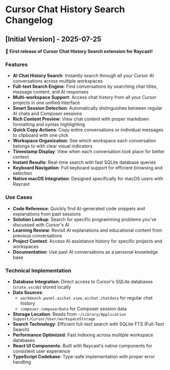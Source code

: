 # Cursor Chat History Search Changelog

## [Initial Version] - 2025-07-25

🎉 **First release of Cursor Chat History Search extension for Raycast!**

### Features

- **AI Chat History Search**: Instantly search through all your Cursor AI conversations across multiple workspaces
- **Full-text Search Engine**: Find conversations by searching chat titles, message content, and AI responses
- **Multi-workspace Support**: Access chat history from all your Cursor projects in one unified interface
- **Smart Session Detection**: Automatically distinguishes between regular AI chats and Composer sessions
- **Rich Content Preview**: View chat content with proper markdown formatting and syntax highlighting
- **Quick Copy Actions**: Copy entire conversations or individual messages to clipboard with one click
- **Workspace Organization**: See which workspace each conversation belongs to with clear visual indicators
- **Timestamp Display**: View when each conversation took place for better context
- **Instant Results**: Real-time search with fast SQLite database queries
- **Keyboard Navigation**: Full keyboard support for efficient browsing and selection
- **Native macOS Integration**: Designed specifically for macOS users with Raycast

### Use Cases

- **Code Reference**: Quickly find AI-generated code snippets and explanations from past sessions
- **Solution Lookup**: Search for specific programming problems you've discussed with Cursor's AI
- **Learning Review**: Revisit AI explanations and educational content from previous conversations
- **Project Context**: Access AI assistance history for specific projects and workspaces
- **Documentation**: Use past AI conversations as a personal knowledge base

### Technical Implementation

- **Database Integration**: Direct access to Cursor's SQLite databases (`state.vscdb`) stored locally
- **Data Sources**:
  - `workbench.panel.aichat.view.aichat.chatdata` for regular chat history
  - `composer.composerData` for Composer session data
- **Storage Location**: Reads from `~/Library/Application Support/Cursor/User/workspaceStorage`
- **Search Technology**: Efficient full-text search with SQLite FTS (Full-Text Search)
- **Performance Optimized**: Fast indexing across multiple workspace databases
- **React UI Components**: Built with Raycast's native components for consistent user experience
- **TypeScript Codebase**: Type-safe implementation with proper error handling
